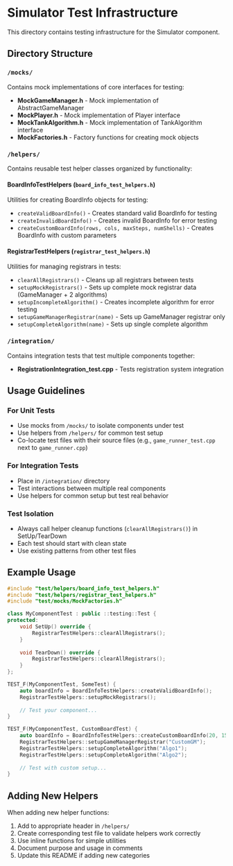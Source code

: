 # Simulator Test Infrastructure

This directory contains testing infrastructure for the Simulator component.

## Directory Structure

### `/mocks/`
Contains mock implementations of core interfaces for testing:
- **MockGameManager.h** - Mock implementation of AbstractGameManager
- **MockPlayer.h** - Mock implementation of Player interface  
- **MockTankAlgorithm.h** - Mock implementation of TankAlgorithm interface
- **MockFactories.h** - Factory functions for creating mock objects

### `/helpers/`
Contains reusable test helper classes organized by functionality:

#### **BoardInfoTestHelpers** (`board_info_test_helpers.h`)
Utilities for creating BoardInfo objects for testing:
- `createValidBoardInfo()` - Creates standard valid BoardInfo for testing
- `createInvalidBoardInfo()` - Creates invalid BoardInfo for error testing  
- `createCustomBoardInfo(rows, cols, maxSteps, numShells)` - Creates BoardInfo with custom parameters

#### **RegistrarTestHelpers** (`registrar_test_helpers.h`)
Utilities for managing registrars in tests:
- `clearAllRegistrars()` - Cleans up all registrars between tests
- `setupMockRegistrars()` - Sets up complete mock registrar data (GameManager + 2 algorithms)
- `setupIncompleteAlgorithm()` - Creates incomplete algorithm for error testing
- `setupGameManagerRegistrar(name)` - Sets up GameManager registrar only
- `setupCompleteAlgorithm(name)` - Sets up single complete algorithm

### `/integration/`
Contains integration tests that test multiple components together:
- **RegistrationIntegration_test.cpp** - Tests registration system integration

## Usage Guidelines

### For Unit Tests
- Use mocks from `/mocks/` to isolate components under test
- Use helpers from `/helpers/` for common test setup
- Co-locate test files with their source files (e.g., `game_runner_test.cpp` next to `game_runner.cpp`)

### For Integration Tests  
- Place in `/integration/` directory
- Test interactions between multiple real components
- Use helpers for common setup but test real behavior

### Test Isolation
- Always call helper cleanup functions (`clearAllRegistrars()`) in SetUp/TearDown
- Each test should start with clean state
- Use existing patterns from other test files

## Example Usage

```cpp
#include "test/helpers/board_info_test_helpers.h"
#include "test/helpers/registrar_test_helpers.h"
#include "test/mocks/MockFactories.h"

class MyComponentTest : public ::testing::Test {
protected:
    void SetUp() override {
        RegistrarTestHelpers::clearAllRegistrars();
    }
    
    void TearDown() override {
        RegistrarTestHelpers::clearAllRegistrars();
    }
};

TEST_F(MyComponentTest, SomeTest) {
    auto boardInfo = BoardInfoTestHelpers::createValidBoardInfo();
    RegistrarTestHelpers::setupMockRegistrars();
    
    // Test your component...
}

TEST_F(MyComponentTest, CustomBoardTest) {
    auto boardInfo = BoardInfoTestHelpers::createCustomBoardInfo(20, 15, 500, 10);
    RegistrarTestHelpers::setupGameManagerRegistrar("CustomGM");
    RegistrarTestHelpers::setupCompleteAlgorithm("Algo1");
    RegistrarTestHelpers::setupCompleteAlgorithm("Algo2");
    
    // Test with custom setup...
}
```

## Adding New Helpers

When adding new helper functions:
1. Add to appropriate header in `/helpers/`
2. Create corresponding test file to validate helpers work correctly
3. Use inline functions for simple utilities
4. Document purpose and usage in comments
5. Update this README if adding new categories